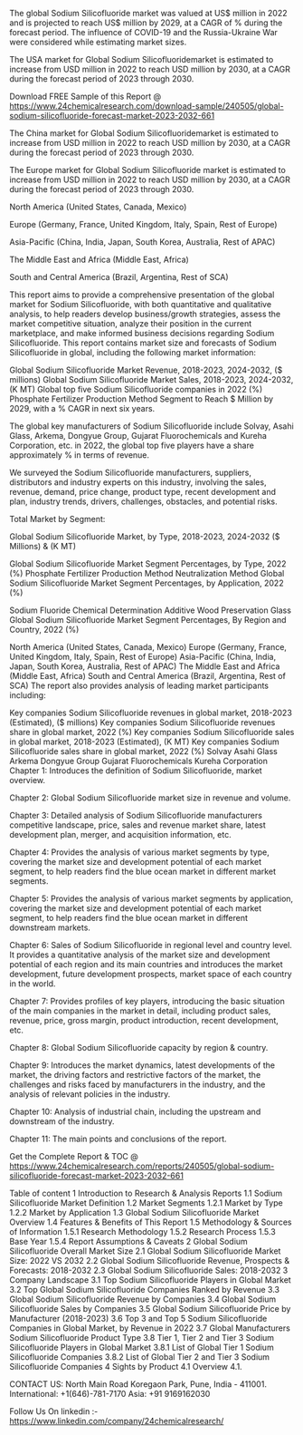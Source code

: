 The global Sodium Silicofluoride market was valued at US$ million in 2022 and is projected to reach US$ million by 2029, at a CAGR of % during the forecast period. The influence of COVID-19 and the Russia-Ukraine War were considered while estimating market sizes.

The USA market for Global Sodium Silicofluoridemarket is estimated to increase from USD million in 2022 to reach USD million by 2030, at a CAGR during the forecast period of 2023 through 2030.

Download FREE Sample of this Report @ https://www.24chemicalresearch.com/download-sample/240505/global-sodium-silicofluoride-forecast-market-2023-2032-661

The China market for Global Sodium Silicofluoridemarket is estimated to increase from USD million in 2022 to reach USD million by 2030, at a CAGR during the forecast period of 2023 through 2030.

The Europe market for Global Sodium Silicofluoride market is estimated to increase from USD million in 2022 to reach USD million by 2030, at a CAGR during the forecast period of 2023 through 2030.

North America (United States, Canada, Mexico)

Europe (Germany, France, United Kingdom, Italy, Spain, Rest of Europe)

Asia-Pacific (China, India, Japan, South Korea, Australia, Rest of APAC)

The Middle East and Africa (Middle East, Africa)

South and Central America (Brazil, Argentina, Rest of SCA)

This report aims to provide a comprehensive presentation of the global market for Sodium Silicofluoride, with both quantitative and qualitative analysis, to help readers develop business/growth strategies, assess the market competitive situation, analyze their position in the current marketplace, and make informed business decisions regarding Sodium Silicofluoride. This report contains market size and forecasts of Sodium Silicofluoride in global, including the following market information:

Global Sodium Silicofluoride Market Revenue, 2018-2023, 2024-2032, ($ millions)
Global Sodium Silicofluoride Market Sales, 2018-2023, 2024-2032, (K MT)
Global top five Sodium Silicofluoride companies in 2022 (%)
Phosphate Fertilizer Production Method Segment to Reach $ Million by 2029, with a % CAGR in next six years.

The global key manufacturers of Sodium Silicofluoride include Solvay, Asahi Glass, Arkema, Dongyue Group, Gujarat Fluorochemicals and Kureha Corporation, etc. in 2022, the global top five players have a share approximately % in terms of revenue.

We surveyed the Sodium Silicofluoride manufacturers, suppliers, distributors and industry experts on this industry, involving the sales, revenue, demand, price change, product type, recent development and plan, industry trends, drivers, challenges, obstacles, and potential risks.

Total Market by Segment:

Global Sodium Silicofluoride Market, by Type, 2018-2023, 2024-2032 ($ Millions) & (K MT)

Global Sodium Silicofluoride Market Segment Percentages, by Type, 2022 (%)
Phosphate Fertilizer Production Method
Neutralization Method
Global Sodium Silicofluoride Market Segment Percentages, by Application, 2022 (%)

Sodium Fluoride
Chemical Determination
Additive
Wood Preservation
Glass
Global Sodium Silicofluoride Market Segment Percentages, By Region and Country, 2022 (%)

North America (United States, Canada, Mexico)
Europe (Germany, France, United Kingdom, Italy, Spain, Rest of Europe)
Asia-Pacific (China, India, Japan, South Korea, Australia, Rest of APAC)
The Middle East and Africa (Middle East, Africa)
South and Central America (Brazil, Argentina, Rest of SCA)
The report also provides analysis of leading market participants including:

Key companies Sodium Silicofluoride revenues in global market, 2018-2023 (Estimated), ($ millions)
Key companies Sodium Silicofluoride revenues share in global market, 2022 (%)
Key companies Sodium Silicofluoride sales in global market, 2018-2023 (Estimated), (K MT)
Key companies Sodium Silicofluoride sales share in global market, 2022 (%)
Solvay
Asahi Glass
Arkema
Dongyue Group
Gujarat Fluorochemicals
Kureha Corporation
Chapter 1: Introduces the definition of Sodium Silicofluoride, market overview.

Chapter 2: Global Sodium Silicofluoride market size in revenue and volume.

Chapter 3: Detailed analysis of Sodium Silicofluoride manufacturers competitive landscape, price, sales and revenue market share, latest development plan, merger, and acquisition information, etc.

Chapter 4: Provides the analysis of various market segments by type, covering the market size and development potential of each market segment, to help readers find the blue ocean market in different market segments.

Chapter 5: Provides the analysis of various market segments by application, covering the market size and development potential of each market segment, to help readers find the blue ocean market in different downstream markets.

Chapter 6: Sales of Sodium Silicofluoride in regional level and country level. It provides a quantitative analysis of the market size and development potential of each region and its main countries and introduces the market development, future development prospects, market space of each country in the world.

Chapter 7: Provides profiles of key players, introducing the basic situation of the main companies in the market in detail, including product sales, revenue, price, gross margin, product introduction, recent development, etc.

Chapter 8: Global Sodium Silicofluoride capacity by region & country.

Chapter 9: Introduces the market dynamics, latest developments of the market, the driving factors and restrictive factors of the market, the challenges and risks faced by manufacturers in the industry, and the analysis of relevant policies in the industry.

Chapter 10: Analysis of industrial chain, including the upstream and downstream of the industry.

Chapter 11: The main points and conclusions of the report.

Get the Complete Report & TOC @ https://www.24chemicalresearch.com/reports/240505/global-sodium-silicofluoride-forecast-market-2023-2032-661

Table of content
1 Introduction to Research & Analysis Reports
1.1 Sodium Silicofluoride Market Definition
1.2 Market Segments
1.2.1 Market by Type
1.2.2 Market by Application
1.3 Global Sodium Silicofluoride Market Overview
1.4 Features & Benefits of This Report
1.5 Methodology & Sources of Information
1.5.1 Research Methodology
1.5.2 Research Process
1.5.3 Base Year
1.5.4 Report Assumptions & Caveats
2 Global Sodium Silicofluoride Overall Market Size
2.1 Global Sodium Silicofluoride Market Size: 2022 VS 2032
2.2 Global Sodium Silicofluoride Revenue, Prospects & Forecasts: 2018-2032
2.3 Global Sodium Silicofluoride Sales: 2018-2032
3 Company Landscape
3.1 Top Sodium Silicofluoride Players in Global Market
3.2 Top Global Sodium Silicofluoride Companies Ranked by Revenue
3.3 Global Sodium Silicofluoride Revenue by Companies
3.4 Global Sodium Silicofluoride Sales by Companies
3.5 Global Sodium Silicofluoride Price by Manufacturer (2018-2023)
3.6 Top 3 and Top 5 Sodium Silicofluoride Companies in Global Market, by Revenue in 2022
3.7 Global Manufacturers Sodium Silicofluoride Product Type
3.8 Tier 1, Tier 2 and Tier 3 Sodium Silicofluoride Players in Global Market
3.8.1 List of Global Tier 1 Sodium Silicofluoride Companies
3.8.2 List of Global Tier 2 and Tier 3 Sodium Silicofluoride Companies
4 Sights by Product
4.1 Overview
4.1.

CONTACT US:
North Main Road Koregaon Park, Pune, India - 411001.
International: +1(646)-781-7170
Asia: +91 9169162030

Follow Us On linkedin :- https://www.linkedin.com/company/24chemicalresearch/
